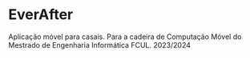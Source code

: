 # EverAfter

Aplicação móvel para casais. Para a cadeira de Computação Móvel do Mestrado de Engenharia Informática FCUL. 2023/2024

